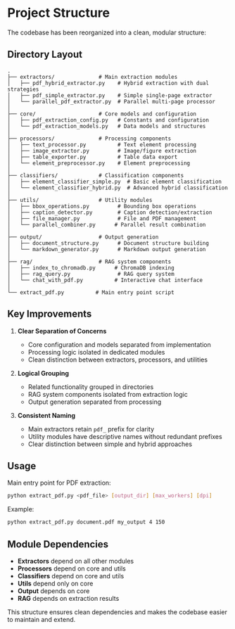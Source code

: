 # Project Structure

The codebase has been reorganized into a clean, modular structure:

## Directory Layout

```
.
├── extractors/              # Main extraction modules
│   ├── pdf_hybrid_extractor.py    # Hybrid extraction with dual strategies
│   ├── pdf_simple_extractor.py    # Simple single-page extractor
│   └── parallel_pdf_extractor.py  # Parallel multi-page processor
│
├── core/                    # Core models and configuration
│   ├── pdf_extraction_config.py   # Constants and configuration
│   └── pdf_extraction_models.py   # Data models and structures
│
├── processors/              # Processing components
│   ├── text_processor.py          # Text element processing
│   ├── image_extractor.py         # Image/figure extraction
│   ├── table_exporter.py          # Table data export
│   └── element_preprocessor.py    # Element preprocessing
│
├── classifiers/             # Classification components
│   ├── element_classifier_simple.py  # Basic element classification
│   └── element_classifier_hybrid.py  # Advanced hybrid classification
│
├── utils/                   # Utility modules
│   ├── bbox_operations.py         # Bounding box operations
│   ├── caption_detector.py        # Caption detection/extraction
│   ├── file_manager.py            # File and PDF management
│   └── parallel_combiner.py      # Parallel result combination
│
├── output/                  # Output generation
│   ├── document_structure.py      # Document structure building
│   └── markdown_generator.py      # Markdown output generation
│
├── rag/                     # RAG system components
│   ├── index_to_chromadb.py      # ChromaDB indexing
│   ├── rag_query.py               # RAG query system
│   └── chat_with_pdf.py          # Interactive chat interface
│
└── extract_pdf.py          # Main entry point script
```

## Key Improvements

1. **Clear Separation of Concerns**
   - Core configuration and models separated from implementation
   - Processing logic isolated in dedicated modules
   - Clean distinction between extractors, processors, and utilities

2. **Logical Grouping**
   - Related functionality grouped in directories
   - RAG system components isolated from extraction logic
   - Output generation separated from processing

3. **Consistent Naming**
   - Main extractors retain `pdf_` prefix for clarity
   - Utility modules have descriptive names without redundant prefixes
   - Clear distinction between simple and hybrid approaches

## Usage

Main entry point for PDF extraction:
```bash
python extract_pdf.py <pdf_file> [output_dir] [max_workers] [dpi]
```

Example:
```bash
python extract_pdf.py document.pdf my_output 4 150
```

## Module Dependencies

- **Extractors** depend on all other modules
- **Processors** depend on core and utils
- **Classifiers** depend on core and utils
- **Utils** depend only on core
- **Output** depends on core
- **RAG** depends on extraction results

This structure ensures clean dependencies and makes the codebase easier to maintain and extend.